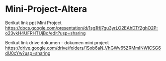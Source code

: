 # Mini-Project-Altera

Berikut link ppt Mini Project 
https://docs.google.com/presentation/d/1sg1Hj7gu3yrLO2EAhDTf2ghO2P-o23ykH4UFRHTUjBo/edit?usp=sharing

Berikut link drive dokumen - dokumen mini project
https://drive.google.com/drive/folders/1Sob6aN_VhGWv65ZRMmINWICSG6dU0cYw?usp=sharing
